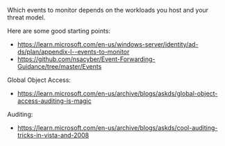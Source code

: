 Which events to monitor depends on the workloads you host and your threat model.  

Here are some good starting points:
- https://learn.microsoft.com/en-us/windows-server/identity/ad-ds/plan/appendix-l--events-to-monitor
- https://github.com/nsacyber/Event-Forwarding-Guidance/tree/master/Events


Global Object Access:
- https://learn.microsoft.com/en-us/archive/blogs/askds/global-object-access-auditing-is-magic


Auditing:
- https://learn.microsoft.com/en-us/archive/blogs/askds/cool-auditing-tricks-in-vista-and-2008
